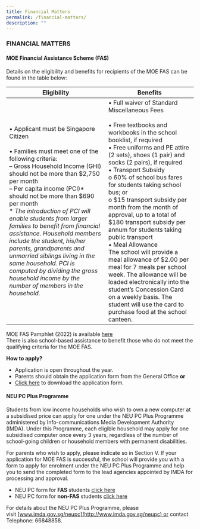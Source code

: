 ```yaml
---
title: Financial Matters
permalink: /financial-matters/
description: ""
---
```

### FINANCIAL MATTERS

#### MOE Financial Assistance Scheme (FAS)

Details on the eligibility and benefits for recipients of the MOE FAS can be found in the table below:

| Eligibility | Benefits |
|---|---|
| • Applicant must be Singapore Citizen<br><br>• Families must meet one of the following criteria:<br>– Gross Household Income (GHI) should not be more than $2,750 per month<br>– Per capita income (PCI)* should not be more than $690 per month<br>* *The introduction of PCI will enable students from larger families to benefit from financial assistance. Household members include the student, his/her parents, grandparents and unmarried siblings living in the same household. PCI is computed by dividing the gross household income by the number of members in the household.* | • Full waiver of Standard Miscellaneous Fees<br><br>• Free textbooks and workbooks in the school booklist, if required<br>• Free uniforms and PE attire (2 sets),  shoes (1 pair) and socks (2 pairs), if required<br>• Transport Subsidy<br>o   60% of school bus fares for students taking school bus; or<br>o   $15 transport subsidy per month from the month of approval, up to a total of $180 transport subsidy per annum for students taking public transport<br>• Meal Allowance<br>The school will provide a meal allowance of $2.00 per meal for 7 meals per school week.  The allowance will be loaded electronically into the student’s Concession Card on a weekly basis. The student will use the card to purchase food at the school canteen. |

MOE FAS Pamphlet (2022) is available [here](/files/MOE_FAS_Pamphlet_2022.pdf)<br>
There is also school-based assistance to benefit those who do not meet the qualifying criteria for the MOE FAS.

**How to apply?**

*   Application is open throughout the year.
*   Parents should obtain the application form from the General Office **or**
*   [Click here](/files/MOE-FAS-Application-Form-Aug-21-FINAL.pdf) to download the application form.

#### NEU PC Plus Programme

Students from low income households who wish to own a new computer at a subsidised price can apply for one under the NEU PC Plus Programme administered by Info-communications Media Development Authority (IMDA). Under this Programme, each eligible household may apply for one subsidised computer once every 3 years, regardless of the number of school-going children or household members with permanent disabilities.

For parents who wish to apply, please indicate so in Section V. If your application for MOE FAS is successful, the school will provide you with a form to apply for enrolment under the NEU PC Plus Programme and help you to send the completed form to the lead agencies appointed by IMDA for processing and approval.

*   NEU PC form for **FAS** students [click here](/files/Application-Form-for-MOE-SPED-FAS-v5-1-8-April-2020-FINAL-with-FBB-MBB-Forms.pdf)
*   NEU PC form for **non-FAS** students [click here](/files/PC_Bundle_Application_Form_v12-1-8-April-2020-FINAL-with-FBB-MBB-Forms.pdf)

For details about the NEU PC Plus Programme, please visit [www.imda.gov.sg/neupc](http://www.imda.gov.sg/neupc) or contact <br>Telephone: 66848858.